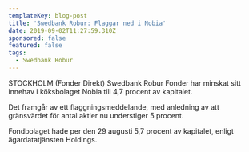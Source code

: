```yaml
---
templateKey: blog-post
title: 'Swedbank Robur: Flaggar ned i Nobia'
date: 2019-09-02T11:27:59.310Z
sponsored: false
featured: false
tags:
  - Swedbank Robur
---
```

STOCKHOLM (Fonder Direkt) Swedbank Robur Fonder har minskat sitt innehav i köksbolaget Nobia till 4,7 procent av kapitalet.



Det framgår av ett flaggningsmeddelande, med anledning av att gränsvärdet för antal aktier nu understiger 5 procent.



Fondbolaget hade per den 29 augusti 5,7 procent av kapitalet, enligt ägardatatjänsten Holdings.
